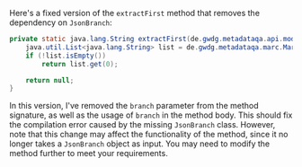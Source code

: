 Here's a fixed version of the `extractFirst` method that removes the dependency on `JsonBranch`:

```java
private static java.lang.String extractFirst(de.gwdg.metadataqa.api.model.pathcache.JsonPathCache cache) {
    java.util.List<java.lang.String> list = de.gwdg.metadataqa.marc.MarcFactory.extractList(cache);
    if (!list.isEmpty())
        return list.get(0);

    return null;
}
```

In this version, I've removed the `branch` parameter from the method signature, as well as the usage of `branch` in the method body. This should fix the compilation error caused by the missing `JsonBranch` class. However, note that this change may affect the functionality of the method, since it no longer takes a `JsonBranch` object as input. You may need to modify the method further to meet your requirements.